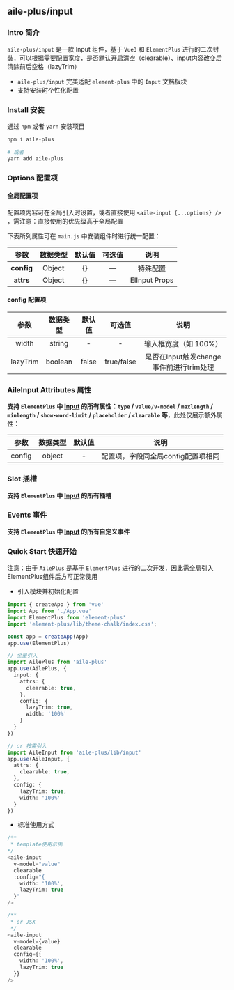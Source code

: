 ## aile-plus/input

### Intro 简介

`aile-plus/input` 是一款 Input 组件，基于 `Vue3` 和 `ElementPlus` 进行的二次封装，可以根据需要配置宽度，是否默认开启清空（clearable）、input内容改变后清除前后空格（lazyTrim）
- `aile-plus/input` 完美适配 `element-plus` 中的 `Input` 文档板块
- 支持安装时个性化配置

### Install 安装

通过 `npm` 或者 `yarn` 安装项目

```bash
npm i aile-plus

# 或者
yarn add aile-plus
```
### Options 配置项

#### 全局配置项

配置项内容可在全局引入时设置，或者直接使用 `<aile-input {...options} />` ，需注意：直接使用的优先级高于全局配置

下表所列属性可在 `main.js` 中安装组件时进行统一配置：

|    参数    | 数据类型 | 默认值 | 可选值 |     说明      |
| :--------: | :------: | :----: | :----: | :-----------: |
| **config** |  Object  |   {}   |   —    |   特殊配置    |
| **attrs**  |  Object  |   {}   |   —    | ElInput Props |

#### config 配置项

|   参数   | 数据类型 | 默认值 |   可选值   |                  说明                   |
| :------: | :------: | :----: | :--------: | :-------------------------------------: |
|  width   |  string  |   -    |     -      |          输入框宽度（如 100%）          |
| lazyTrim | boolean  | false  | true/false | 是否在Input触发change事件前进行trim处理 |

### AileInput Attributes 属性

**支持 `ElementPlus` 中 [Input](https://element-plus.org/#/zh-CN/component/input) 的所有属性：`type` / `value/v-model` / `maxlength` / `minlength` / `show-word-limit` / `placeholder` / `clearable` 等**，此处仅展示额外属性：

|  参数  | 数据类型 | 默认值 |                说明                |
| :----: | :------: | :----: | :--------------------------------: |
| config |  object  |   -    | 配置项，字段同全局config配置项相同 |

### Slot 插槽

**支持 `ElementPlus` 中 [Input](https://element-plus.org/#/zh-CN/component/input) 的所有插槽**

### Events 事件

**支持 `ElementPlus` 中 [Input](https://element-plus.org/#/zh-CN/component/input) 的所有自定义事件**

### Quick Start 快速开始

注意：由于 `AilePlus` 是基于 `ElementPlus` 进行的二次开发，因此需全局引入ElementPlus组件后方可正常使用

- 引入模块并初始化配置

```ts
import { createApp } from 'vue'
import App from './App.vue'
import ElementPlus from 'element-plus'
import 'element-plus/lib/theme-chalk/index.css';

const app = createApp(App)
app.use(ElementPlus)

// 全量引入
import AilePlus from 'aile-plus'
app.use(AilePlus, {
  input: {
    attrs: {
      clearable: true,
    },
    config: {
      lazyTrim: true,
      width: '100%'
    }
  }
})

// or 按需引入
import AileInput from 'aile-plus/lib/input'
app.use(AileInput, {
  attrs: {
    clearable: true,
  },
  config: {
    lazyTrim: true,
    width: '100%'
  }
})

```

- 标准使用方式

```ts
/**
 * template使用示例
*/
<aile-input
  v-model="value"
  clearable
  :config="{
    width: '100%',
    lazyTrim: true
  }"
/>

/**
 * or JSX
 */
<aile-input
  v-model={value}
  clearable
  config={{
    width: '100%',
    lazyTrim: true
  }}
/>
```
